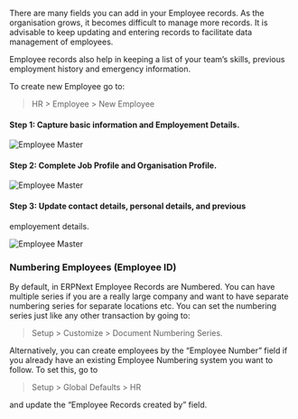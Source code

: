 There are many fields you can add in your Employee records. As the
organisation grows, it becomes difficult to manage more records. It is
advisable to keep updating and entering records to facilitate data management
of employees.

Employee records also help in keeping a list of your team’s skills, previous
employment history and emergency information.

To create new Employee go to:

> HR > Employee > New Employee

#### Step 1: Capture basic information and Employement Details.

![Employee Master](/assets/manual_erpnext_com/old_images/erpnext/employee-master-1.png)

  

#### Step 2: Complete Job Profile and Organisation Profile.

![Employee Master](/assets/manual_erpnext_com/old_images/erpnext/employee-master-2.png)

  

#### Step 3: Update contact details, personal details, and previous
employement details.

![Employee Master](/assets/manual_erpnext_com/old_images/erpnext/employee-master-3.png)

### Numbering Employees (Employee ID)

By default, in ERPNext Employee Records are Numbered. You can have multiple
series if you are a really large company and want to have separate numbering
series for separate locations etc. You can set the numbering series just like
any other transaction by going to:

> Setup > Customize > Document Numbering Series.

Alternatively, you can create employees by the “Employee Number” field if you
already have an existing Employee Numbering system you want to follow. To set
this, go to

> Setup > Global Defaults > HR

and update the “Employee Records created by” field.

